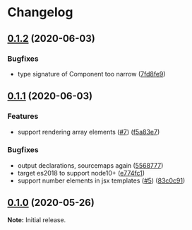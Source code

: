 # Changelog

## [0.1.2](https://github.com/websnacksjs/websnacks/releases/tag/v0.1.2) (2020-06-03)

### Bugfixes

-   type signature of Component too narrow ([7fd8fe9](https://github.com/websnacksjs/websnacks/commit/7fd8fe9be855c5eb02f0d3b291fc6403a4c636a2))

## [0.1.1](https://github.com/websnacksjs/websnacks/releases/tag/v0.1.1) (2020-06-03)

### Features

-   support rendering array elements ([#7](https://github.com/websnacksjs/websnacks/issues/7)) ([f5a83e7](https://github.com/websnacksjs/websnacks/commit/f5a83e7b7f618a67b37f74863ef3600a771383f4))

### Bugfixes

-   output declarations, sourcemaps again ([5568777](https://github.com/websnacksjs/websnacks/commit/5568777f6af0b1a591f7c177c965f91540ff8167))
-   target es2018 to support node10+ ([e774fc1](https://github.com/websnacksjs/websnacks/commit/e774fc1b6c7e87d58ca4544cad8c293d04dae470))
-   support number elements in jsx templates ([#5](https://github.com/websnacksjs/websnacks/issues/5)) ([83c0c91](https://github.com/websnacksjs/websnacks/commit/83c0c91bcfc3c219793fa05da84c9cde0fbf6c85))

## [0.1.0](https://github.com/websnacksjs/websnacks/releases/tag/v0.1.0) (2020-05-26)

**Note:** Initial release.

